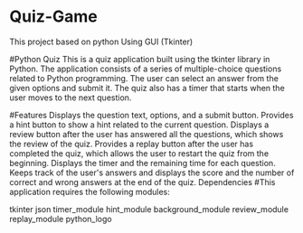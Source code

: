 # Quiz-Game
This project based on python Using GUI (Tkinter)


#Python Quiz
This is a quiz application built using the tkinter library in Python. The application consists of a series of multiple-choice questions related to Python programming. The user can select an answer from the given options and submit it. The quiz also has a timer that starts when the user moves to the next question.

#Features
Displays the question text, options, and a submit button.
Provides a hint button to show a hint related to the current question.
Displays a review button after the user has answered all the questions, which shows the review of the quiz.
Provides a replay button after the user has completed the quiz, which allows the user to restart the quiz from the beginning.
Displays the timer and the remaining time for each question.
Keeps track of the user's answers and displays the score and the number of correct and wrong answers at the end of the quiz.
Dependencies
#This application requires the following modules:

tkinter
json
timer_module
hint_module
background_module
review_module
replay_module
python_logo
